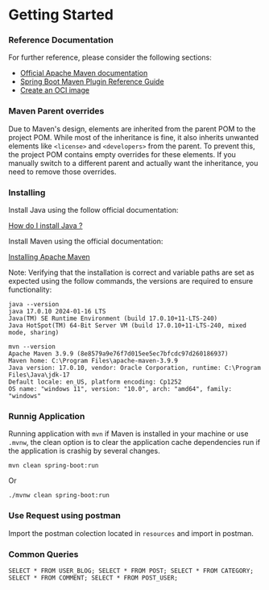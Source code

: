 # Getting Started

### Reference Documentation

For further reference, please consider the following sections:

- [Official Apache Maven documentation](https://maven.apache.org/guides/index.html)
- [Spring Boot Maven Plugin Reference Guide](https://docs.spring.io/spring-boot/3.4.0/maven-plugin)
- [Create an OCI image](https://docs.spring.io/spring-boot/3.4.0/maven-plugin/build-image.html)

### Maven Parent overrides

Due to Maven's design, elements are inherited from the parent POM to the project POM.
While most of the inheritance is fine, it also inherits unwanted elements like `<license>` and `<developers>` from the parent.
To prevent this, the project POM contains empty overrides for these elements.
If you manually switch to a different parent and actually want the inheritance, you need to remove those overrides.

### Installing

Install Java using the follow official documentation:

[How do I install Java ?](https://www.java.com/en/download/help/download_options.html)

Install Maven using the official documentation:

[Installing Apache Maven](https://maven.apache.org/install.html)

Note: Verifying that the installation is correct and variable paths are set as expected using the follow commands, the versions are required to ensure functionality:

```console
java --version
java 17.0.10 2024-01-16 LTS
Java(TM) SE Runtime Environment (build 17.0.10+11-LTS-240)
Java HotSpot(TM) 64-Bit Server VM (build 17.0.10+11-LTS-240, mixed mode, sharing)
```

```console
mvn --version
Apache Maven 3.9.9 (8e8579a9e76f7d015ee5ec7bfcdc97d260186937)
Maven home: C:\Program Files\apache-maven-3.9.9
Java version: 17.0.10, vendor: Oracle Corporation, runtime: C:\Program Files\Java\jdk-17
Default locale: en_US, platform encoding: Cp1252
OS name: "windows 11", version: "10.0", arch: "amd64", family: "windows"
```

### Runnig Application

Running application with `mvn` if Maven is installed in your machine or use `.mvnw`, the clean option is to clear the application cache dependencies run if the application is crashig by several changes.

```console
mvn clean spring-boot:run
```

Or

```console
./mvnw clean spring-boot:run
```

### Use Request using postman

Import the postman colection located in `resources` and import in postman.

### Common Queries

`SELECT * FROM USER_BLOG;
SELECT * FROM POST;
SELECT * FROM CATEGORY;
SELECT * FROM COMMENT;
SELECT * FROM POST_USER;`
